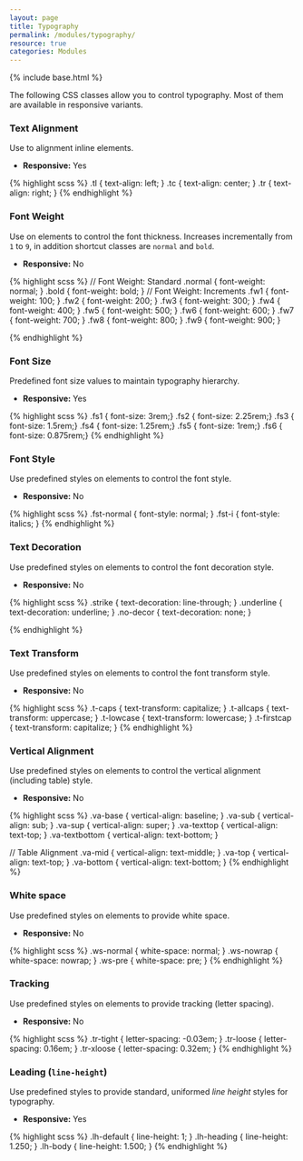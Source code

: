 ```yaml
---
layout: page
title: Typography
permalink: /modules/typography/
resource: true
categories: Modules
---
```

{% include base.html %}


The following CSS classes allow you to control typography. Most of them are available in responsive variants.

### Text Alignment
Use to alignment inline elements.

- **Responsive:** Yes

{% highlight scss %}
.tl {
  text-align: left;
}
.tc {
  text-align: center;
}
.tr {
  text-align: right;
}
{% endhighlight %}

###  Font Weight
Use on elements to control the font thickness. Increases incrementally from `1` to `9`, in addition shortcut classes are `normal` and `bold`.

- **Responsive:** No

{% highlight scss %}
// Font Weight: Standard
.normal {
  font-weight: normal;
}
.bold {
  font-weight: bold;
}
// Font Weight: Increments
.fw1 { font-weight: 100; }
.fw2 { font-weight: 200; }
.fw3 { font-weight: 300; }
.fw4 { font-weight: 400; }
.fw5 { font-weight: 500; }
.fw6 { font-weight: 600; }
.fw7 { font-weight: 700; }
.fw8 { font-weight: 800; }
.fw9 { font-weight: 900; }

{% endhighlight %}

###  Font Size
Predefined font size values to maintain typography hierarchy.

- **Responsive:** Yes

{% highlight scss %}
.fs1 { font-size: 3rem;}
.fs2 { font-size: 2.25rem;}
.fs3 { font-size: 1.5rem;}
.fs4 { font-size: 1.25rem;}
.fs5 { font-size: 1rem;}
.fs6 { font-size: 0.875rem;}
{% endhighlight %}

###  Font Style
Use predefined styles on elements to control the font style.

- **Responsive:** No

{% highlight scss %}
.fst-normal {
  font-style: normal;
}
.fst-i {
  font-style: italics;
}
{% endhighlight %}

###  Text Decoration
Use predefined styles on elements to control the font decoration style.

- **Responsive:** No

{% highlight scss %}
.strike { text-decoration: line-through; }
.underline { text-decoration: underline; }
.no-decor { text-decoration: none; }

{% endhighlight %}

###  Text Transform
Use predefined styles on elements to control the font transform style.

- **Responsive:** No

{% highlight scss %}
.t-caps     { text-transform: capitalize; }
.t-allcaps  { text-transform: uppercase; }
.t-lowcase  { text-transform: lowercase; }
.t-firstcap { text-transform: capitalize; }
{% endhighlight %}

###  Vertical Alignment
Use predefined styles on elements to control the vertical alignment (including table) style.

- **Responsive:** No

{% highlight scss %}
.va-base        { vertical-align: baseline; }
.va-sub         { vertical-align: sub; }
.va-sup         { vertical-align: super; }
.va-texttop     { vertical-align: text-top; }
.va-textbottom  { vertical-align: text-bottom; }

// Table Alignment
.va-mid    { vertical-align: text-middle; }
.va-top    { vertical-align: text-top; }
.va-bottom { vertical-align: text-bottom; }
{% endhighlight %}

###  White space
Use predefined styles on elements to provide white space.

- **Responsive:** No

{% highlight scss %}
.ws-normal { white-space: normal; }
.ws-nowrap { white-space: nowrap; }
.ws-pre    { white-space: pre; }
{% endhighlight %}

###  Tracking
Use predefined styles on elements to provide tracking (letter spacing).

-  **Responsive:** No

{% highlight scss %}
.tr-tight  { letter-spacing: -0.03em; }
.tr-loose  { letter-spacing: 0.16em; }
.tr-xloose { letter-spacing: 0.32em; }
{% endhighlight %}

###  Leading (`line-height`)
Use predefined styles to provide standard, uniformed _line height_ styles for typography.

-  **Responsive:** Yes

{% highlight scss %}
.lh-default { line-height: 1; }
.lh-heading { line-height: 1.250; }
.lh-body    { line-height: 1.500; }
{% endhighlight %}
